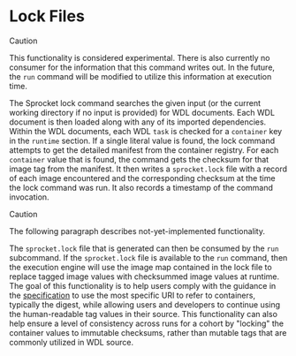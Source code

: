 # Lock Files

> [!CAUTION]
> This functionality is considered experimental. There is also currently no consumer for the information that this command writes out. In the future, the `run` command will be modified to utilize this information at execution time.

The Sprocket lock command searches the given input (or the current working directory if no input is provided) for WDL documents. Each WDL document is then loaded along with any of its imported dependencies. Within the WDL documents, each WDL `task` is checked for a `container` key in the `runtime` section. If a single literal value is found, the lock command attempts to get the detailed manifest from the container registry. For each `container` value that is found, the command gets the checksum for that image tag from the manifest. It then writes a `sprocket.lock` file with a record of each image encountered and the corresponding checksum at the time the lock command was run. It also records a timestamp of the command invocation.

> [!CAUTION]
> The following paragraph describes not-yet-implemented functionality.

The `sprocket.lock` file that is generated can then be consumed by the `run` subcommand. If the `sprocket.lock` file is available to the `run` command, then the execution engine will use the image map contained in the lock file to replace tagged image values with checksummed image values at runtime. The goal of this functionality is to help users comply with the guidance in the [specification](https://github.com/openwdl/wdl/blob/wdl-1.2/SPEC.md#container) to use the most specific URI to refer to containers, typically the digest, while allowing users and developers to continue using the human-readable tag values in their source. This functionality can also help ensure a level of consistency across runs for a cohort by "locking" the container values to immutable checksums, rather than mutable tags that are commonly utilized in WDL source.